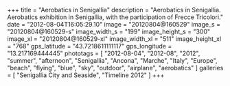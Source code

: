 +++
title = "Aerobatics in Senigallia"
description = "Aerobatics in Senigallia. Aerobatics exhibition in Senigallia, with the participation of Frecce Tricolori."
date = "2012-08-04T16:05:29.10"
image = "20120804@160529"
image_s = "20120804@160529-s"
image_width_s = "199"
image_height_s = "300"
image_xl = "20120804@160529-xl"
image_width_xl = "511"
image_height_xl = "768"
gps_latitude = "43.7218611111117"
gps_longitude = "13.217169444445"
phototags = [ "2012-08-04", "2012-08", "2012", "summer", "afternoon", "Senigallia", "Ancona", "Marche", "Italy", "Europe", "beach", "flying", "blue", "sky", "outdoor", "airplane", "aerobatics" ]
galleries = [ "Senigallia City and Seaside", "Timeline 2012" ]
+++
